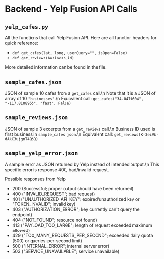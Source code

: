# Backend - Yelp Fusion API Calls


## `yelp_cafes.py`

All the functions that call Yelp Fusion API.
Here are all function headers for quick reference:

- `def get_cafes(lat, long, userQuery="", isOpen=False)`
- `def get_reviews(business_id)`

More detailed information can be found in the file.

## `sample_cafes.json`

JSON of sample 10 cafes from a `get_cafes` call.\n
Note that it is a JSON of array of 10 `"businesses"`.\n
Equivalent call: `get_cafes("34.0479604", "-117.8108955", "fast", False)`

## `sample_reviews.json`

JSON of sample 3 excerpts from a `get_reviews` call.\n
Business ID used is first business in `sample_cafes.json`.\n
Equivalent call: `get_reviews(K-3eiVb-dAkC3ujgnT4QSQ)`

## `sample_yelp_error.json`

A sample error as JSON returned by Yelp instead of intended output.\n
This specific error is response 400, bad/invalid request.

Possible responses from Yelp:
- 200 (Successful; proper output should have been returned)
- 400 ("INVALID_REQUEST"; bad request)
- 401 ("UNAUTHORIZED_API_KEY"; expired/unauthorized key or "TOKEN_INVALID"; invalid key)
- 403 ("AUTHORIZATION_ERROR"; key currently can't query the endpoint)
- 404 ("NOT_FOUND"; resource not found)
- 413 ("PAYLOAD_TOO_LARGE"; length of request exceeded maximum allowed)
- 429 ("TOO_MANY_REQUESTS_PER_SECOND"; exceeded daily quota (500) or queries-per-second limit)
- 500 ("INTERNAL_ERROR"; internal server error)
- 503 ("SERVICE_UNAVAILABLE"; service unavailable)